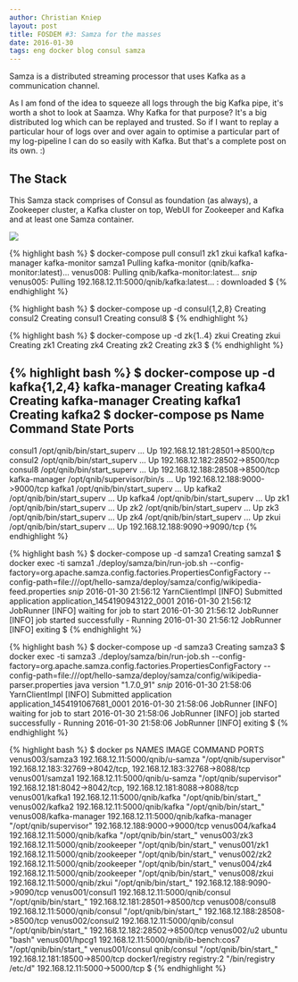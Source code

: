 ```yaml
---
author: Christian Kniep
layout: post
title: FOSDEM #3: Samza for the masses
date: 2016-01-30
tags: eng docker blog consul samza
---
```


Samza is a distributed streaming processor that uses Kafka as a communication channel.

As I am fond of the idea to squeeze all logs through the big Kafka pipe, it's worth a shot to look at Saamza. Why Kafka for that purpose? It's a big distributed log which can be replayed and trusted.
So if I want to replay a particular hour of logs over and over again to optimise a particular part of my log-pipeline I can do so easily with Kafka. But that's a complete post on its own. :)

## The Stack

This Samza stack comprises of Consul as foundation (as always), a Zookeeper cluster, a Kafka cluster on top, WebUI for Zookeeper and Kafka and at least one Samza container.

![](/pics/2016-01-30/nat.png)


{% highlight bash %}
$ docker-compose pull consul1 zk1 zkui kafka1 kafka-manager kafka-monitor samza1
Pulling kafka-monitor (qnib/kafka-monitor:latest)...
venus008: Pulling qnib/kafka-monitor:latest...
*snip*
venus005: Pulling 192.168.12.11:5000/qnib/kafka:latest... : downloaded
$
{% endhighlight %}

{% highlight bash %}
$ docker-compose up -d consul{1,2,8}
Creating consul2
Creating consul1
Creating consul8
$
{% endhighlight %}

{% highlight bash %}
$ docker-compose up -d zk{1..4} zkui
Creating zkui
Creating zk1
Creating zk4
Creating zk2
Creating zk3
$
{% endhighlight %}

{% highlight bash %}
$ docker-compose up -d kafka{1,2,4} kafka-manager
Creating kafka4
Creating kafka-manager
Creating kafka1
Creating kafka2
$ docker-compose ps
    Name                   Command               State               Ports
---------------------------------------------------------------------------------------
consul1         /opt/qnib/bin/start_superv ...   Up      192.168.12.181:28501->8500/tcp
consul2         /opt/qnib/bin/start_superv ...   Up      192.168.12.182:28502->8500/tcp
consul8         /opt/qnib/bin/start_superv ...   Up      192.168.12.188:28508->8500/tcp
kafka-manager   /opt/qnib/supervisor/bin/s ...   Up      192.168.12.188:9000->9000/tcp
kafka1          /opt/qnib/bin/start_superv ...   Up
kafka2          /opt/qnib/bin/start_superv ...   Up
kafka4          /opt/qnib/bin/start_superv ...   Up
zk1             /opt/qnib/bin/start_superv ...   Up
zk2             /opt/qnib/bin/start_superv ...   Up
zk3             /opt/qnib/bin/start_superv ...   Up
zk4             /opt/qnib/bin/start_superv ...   Up
zkui            /opt/qnib/bin/start_superv ...   Up      192.168.12.188:9090->9090/tcp
{% endhighlight %}


{% highlight bash %}
$ docker-compose up -d samza1
Creating samza1
$ docker exec -ti samza1 ./deploy/samza/bin/run-job.sh --config-factory=org.apache.samza.config.factories.PropertiesConfigFactory --config-path=file:///opt/hello-samza/deploy/samza/config/wikipedia-feed.properties
*snip*
2016-01-30 21:56:12 YarnClientImpl [INFO] Submitted application application_1454190943122_0001
2016-01-30 21:56:12 JobRunner [INFO] waiting for job to start
2016-01-30 21:56:12 JobRunner [INFO] job started successfully - Running
2016-01-30 21:56:12 JobRunner [INFO] exiting
$
{% endhighlight %}

{% highlight bash %}
$ docker-compose up -d samza3
Creating samza3
$ docker exec -ti samza3 ./deploy/samza/bin/run-job.sh --config-factory=org.apache.samza.config.factories.PropertiesConfigFactory --config-path=file:///opt/hello-samza/deploy/samza/config/wikipedia-parser.properties
java version "1.7.0_91"
*snip*
2016-01-30 21:58:06 YarnClientImpl [INFO] Submitted application application_1454191067681_0001
2016-01-30 21:58:06 JobRunner [INFO] waiting for job to start
2016-01-30 21:58:06 JobRunner [INFO] job started successfully - Running
2016-01-30 21:58:06 JobRunner [INFO] exiting
$ 
{% endhighlight %}


{% highlight bash %}
$ docker ps
NAMES                    IMAGE                                   COMMAND                  PORTS
venus003/samza3          192.168.12.11:5000/qnib/u-samza         "/opt/qnib/supervisor"   192.168.12.183:32769->8042/tcp, 192.168.12.183:32768->8088/tcp
venus001/samza1          192.168.12.11:5000/qnib/u-samza         "/opt/qnib/supervisor"   192.168.12.181:8042->8042/tcp, 192.168.12.181:8088->8088/tcp
venus001/kafka1          192.168.12.11:5000/qnib/kafka           "/opt/qnib/bin/start_"
venus002/kafka2          192.168.12.11:5000/qnib/kafka           "/opt/qnib/bin/start_"
venus008/kafka-manager   192.168.12.11:5000/qnib/kafka-manager   "/opt/qnib/supervisor"   192.168.12.188:9000->9000/tcp
venus004/kafka4          192.168.12.11:5000/qnib/kafka           "/opt/qnib/bin/start_"
venus003/zk3             192.168.12.11:5000/qnib/zookeeper       "/opt/qnib/bin/start_"
venus001/zk1             192.168.12.11:5000/qnib/zookeeper       "/opt/qnib/bin/start_"
venus002/zk2             192.168.12.11:5000/qnib/zookeeper       "/opt/qnib/bin/start_"
venus004/zk4             192.168.12.11:5000/qnib/zookeeper       "/opt/qnib/bin/start_"
venus008/zkui            192.168.12.11:5000/qnib/zkui            "/opt/qnib/bin/start_"   192.168.12.188:9090->9090/tcp
venus001/consul1         192.168.12.11:5000/qnib/consul          "/opt/qnib/bin/start_"   192.168.12.181:28501->8500/tcp
venus008/consul8         192.168.12.11:5000/qnib/consul          "/opt/qnib/bin/start_"   192.168.12.188:28508->8500/tcp
venus002/consul2         192.168.12.11:5000/qnib/consul          "/opt/qnib/bin/start_"   192.168.12.182:28502->8500/tcp
venus002/u2              ubuntu                                  "bash"
venus001/hpcg1           192.168.12.11:5000/qnib/ib-bench:cos7   "/opt/qnib/bin/start_"
venus001/consul          qnib/consul                             "/opt/qnib/bin/start_"   192.168.12.181:18500->8500/tcp
docker1/registry         registry:2                              "/bin/registry /etc/d"   192.168.12.11:5000->5000/tcp
$ 
{% endhighlight %}